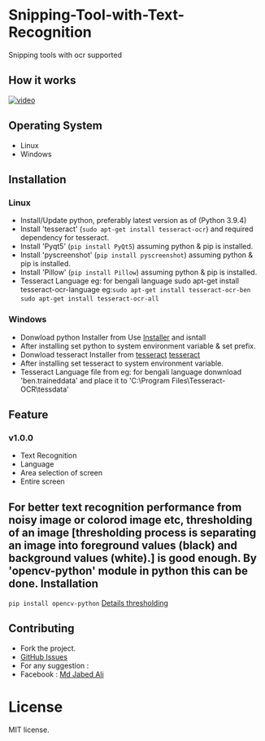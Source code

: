 # Snipping-Tool-with-Text-Recognition
Snipping tools with ocr supported


## How it works
[![video](https://github.com/jabedparadox/Snipping-Tool-with-Text-Recognition/blob/main/snip.gif)](https://drive.google.com/file/d/1XHuolvyJQrRRe9rXFiLc_ZrxuUKok2fK/view)


## Operating System  
* Linux
* Windows

## Installation

### Linux

 - Install/Update python, preferably latest version as of (Python 3.9.4)
 - Install 'tesseract' (```sudo apt-get install tesseract-ocr```) and required dependency for tesseract.
 - Install 'Pyqt5' (```pip install PyQt5```) assuming python & pip is installed.
 - Install 'pyscreenshot' (```pip install pyscreenshot```) assuming python & pip is installed.
 - Install 'Pillow' (```pip install Pillow```) assuming python & pip is installed.
 - Tesseract Language eg: for bengali language
   sudo apt-get install tesseract-ocr-language
   eg:```sudo apt-get install tesseract-ocr-ben```
      ```sudo apt-get install tesseract-ocr-all ```

### Windows

 - Donwload python Installer from 
   Use [Installer](https://www.python.org/downloads/windows/) and isntall
 - After installing set python to system environment variable & set prefix.
 - Donwload tesseract Installer from
   [tesseract](https://github.com/UB-Mannheim/tesseract/wiki)
   [tesseract](https://tesseract-ocr.github.io/tessdoc/Downloads.html)
 - After installing set tesseract to system environment variable.
 - Tesseract Language file from eg: for bengali language donwnload 'ben.traineddata' 
   and place it to 'C:\Program Files\Tesseract-OCR\tessdata'
   

## Feature  

### v1.0.0

* Text Recognition
* Language
* Area selection of screen
* Entire screen


## For better text recognition performance from noisy image or colorod image etc, thresholding of an image [thresholding process is separating an image into       foreground values (black) and background values (white).] is good enough. By 'opencv-python' module in python this can be done. Installation
  ```pip install opencv-python``` 
 [Details thresholding](https://opencv-python-tutroals.readthedocs.io/en/latest/py_tutorials/py_imgproc/py_thresholding/py_thresholding.html)
  

## Contributing

* Fork the project.
* [GitHub Issues](https://github.com/jabedparadox/Snipping-Tool-with-Text-Recognition/issues)
* For any suggestion :
* Facebook : [Md Jabed Ali](https://www.facebook.com/paradox.jabed)


# License

MIT license.

